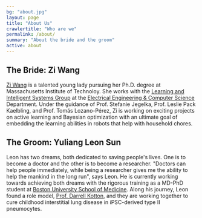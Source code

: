```yaml
---
bg: "about.jpg"
layout: page
title: "About Us"
crawlertitle: "Who are we"
permalink: /about/
summary: "About the bride and the groom"
active: about
---
```


## The Bride: Zi Wang

[Zi Wang](http://zi-wang.com/) is a talented young lady pursuing her Ph.D. degree at Massachusetts Institute of Technoloy. She works with the [Learning and Intelligent Systems Group](http://lis.csail.mit.edu/new/) at the [Electrical Engineering & Computer Science](http://www.eecs.mit.edu/) Department. Under the guidance of Prof. Stefanie Jegelka, Prof. Leslie Pack Kaelbling, and Prof. Tomás Lozano-Pérez, Zi is working on exciting projects on active learning and Bayesian optimization with an ultimate goal of embedding the learning abilities in robots that help with household chores.

## The Groom: Yuliang Leon Sun

Leon has two dreams, both dedicated to saving people's lives. One is to become a doctor and the other is to become a researcher. "Doctors can help people immediately, while being a researcher gives me the ability to help the mankind in the long run", says Leon. He is currently working towards achieving both dreams with the rigorous training as a MD-PhD student at [Boston University School of Medicine](http://www.bumc.bu.edu/). Along his journey, Leon found a role model, [Prof. Darrell Kotton](http://www.bumc.bu.edu/pulmonary/people/faculty/darrellkotton/), and they are working together to cure childhood interstitial lung disease in iPSC-derived type II pneumocytes. 